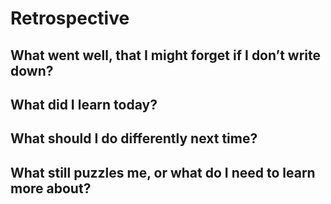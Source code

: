 # Retrospective


## What went well, that I might forget if I don’t write down?



## What did I learn today?



## What should I do differently next time?




## What still puzzles me, or what do I need to learn more about?

